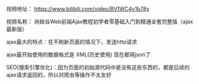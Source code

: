 视频地址：
https://www.bilibili.com/video/BV1WC4y1b78y


视频名称：
尚硅谷Web前端Ajax教程初学者零基础入门到精通全套完整版（ajax最新版）




ajax最大的特点：在不刷新页面的情况下，发送http请求

ajax最开始使用的数据格式是 XML(历史使用)
现在都用json了


SEO(搜索引擎优化)：因为页面的初始源代码中是没有这些东西的，都是后续的ajax请求返回的，所以对爬虫等操作不太友好
